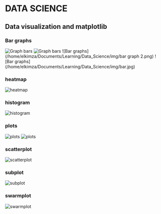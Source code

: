 # DATA SCIENCE

## Data visualization and matplotlib
### Bar graphs
<img src="./img/bar graph.png" alt="Graph bars" />
<img src="/home/elkimza/Documents/Learning/Data_Science/img/bar.png" alt="Graph bars" />
![Bar graphs](/home/elkimza/Documents/Learning/Data_Science/img/bar graph 2.png)
![Bar graphs](/home/elkimza/Documents/Learning/Data_Science/img/bar.jpg)

### heatmap
![heatmap](/home/elkimza/Documents/Learning/Data_Science/img/heatmap.jpg)

### histogram
![histogram](/home/elkimza/Documents/Learning/Data_Science/img/histogram.png)

### plots
![plots](/home/elkimza/Documents/Learning/Data_Science/img/plot.jpg)
![plots](/home/elkimza/Documents/Learning/Data_Science/img/plot1.jpg)

### scatterplot
![scatterplot](/home/elkimza/Documents/Learning/Data_Science/img/scatter.jpg)

### subplot
![subplot](/home/elkimza/Documents/Learning/Data_Science/img/subplot.jpg)

### swarmplot
![swarmplot](/home/elkimza/Documents/Learning/Data_Science/img/swarmplot.jpg)

